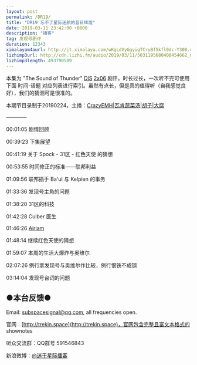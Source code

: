 ```yaml
---
layout: post
permalink: /DR19/
title: "DR19 忘不了星际迷航的昔日辉煌"
date: 2019-03-11 23:42:00 +0800
description: "播客"
tag: 发现号剧评
duration: 12343
ximalayam4aurl: http://jt.ximalaya.com/wKgLdVyGgyigTCryBfSkfl0dc-Y308.m4a?channel=rss&amp;album_id=3135361&amp;track_id=167279429&amp;uid=6418191&amp;jt=http://audio.xmcdn.com/group55/M06/67/D0/wKgLdVyGgyigTCryBfSkfl0dc-Y308.m4a
lizhimp3url: http://cdn.lizhi.fm/audio/2019/03/11/5031195680408454662_ud.mp3
lizhimp3length: 493790589
---   
```


本集为 &quot;The Sound of Thunder&quot; [DIS](https://memory-alpha.fandom.com/wiki/DIS) [2x06](https://memory-alpha.fandom.com/wiki/DIS_Season_2) 剧评。时长过长，一次听不完可使用下面 时间-话题 对应列表进行索引。虽然有点长，但是真的值得听（自我感觉良好），我们的猜测可是很准的。

本期节目录制于20190224，主播：[CrazyEMH](mailto:emh@trekin.space)\|[瓦肯蔬菜汤](http://weibo.com/u/5013547255)\|[胡子](https://weibo.com/p/1005051764117203)\|[大腐](https://weibo.com/u/5113590549)

————

00:01:05 剧情回顾

00:39:23 下集展望

00:41:19 关于 Spock - 31区 - 红色天使 的猜想

00:53:55 时间修正的标准——联邦利益

01:09:56 联邦插手 Ba&#39;ul 与 Kelpien 的事务

01:33:36 发现号主角的问题

01:38:20 31区的科技

01:42:28 Culber 医生

01:46:26 [Airiam](https://memory-alpha.fandom.com/wiki/Airiam)

01:48:14 继续红色天使的猜想

01:59:07 本周的生活大爆炸与奥维尔

02:07:26 例行拿发现号与奥维尔作比较，例行恨铁不成钢

03:14:04 发现号台词的问题

## ●本台反馈●

Email: [subspacesignal@qq.com](mailto:subspacesignal@qq.com), all frequencies open.

官网：[http://trekin.space](http://trekin.space)，官网包含完整且富文本格式的 shownotes

听众交流群：QQ群号 591546843

新浪微博：[@迷于星际播客](http://weibo.com/lostinst)
